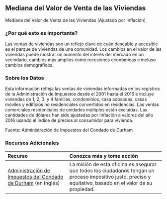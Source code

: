 ## Mediana del Valor de Venta de las Viviendas
Mediana del Valor de Venta de las Viviendas (Ajustado por Inflación)

### ¿Por qué esto es importante?
Las ventas de viviendas son un reflejo clave de cuán deseable y accesible es el parque de viviendas de una comunidad. Los cambios en el valor de las viviendas puede mostrar un aumento del interés del mercado en un vecindario, cambios más amplios como recesiones económicas e incluso cambios demográficos. 

### Sobre los Datos
Esta información refleja las ventas de viviendas informadas en los registros de la Administración de Impuestos desde el 2001 hasta el 2016 e incluye viviendas de 1, 2, 3, y 4 familias, condominios, casa adosadas, casas móviles y edificios no residenciales convertidos en residencias. Las ventas comerciales residenciales de unidades múltiples están excluidas. Las cantidades de dólares han sido ajustadas por inflación a valores del año 2016 usando el Índice de precios al consumidor para vivienda.  

Fuente: Administración de Impuestos del Condado de Durham

### Recursos Adicionales
|Recurso | Conozca más y tome acción |
|:--- | :--- |
|[Administración de Impuestos del Condado de Durham](http://dconc.gov/government/departments-f-z/tax-administration) (en inglés)| La misión de esta oficina es asegurar que todos los ciudadanos tengan un proceso impositivo justo, preciso y equitativo, basado en el valor de su propiedad.

